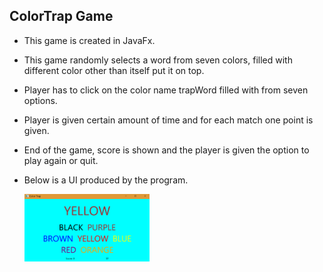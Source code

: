 
## ColorTrap Game

* This game is created in JavaFx.
* This game randomly selects a word from seven colors, filled with different color other than itself put it on top.
* Player has to click on the color name trapWord filled with from seven options.
* Player is given certain amount of time and for each match one point is given.
* End of the game, score is shown and the player is given the option to play again or quit.

* Below is a UI produced by the program.

 
    <img src="image/colorTrap.png" width="200" >
